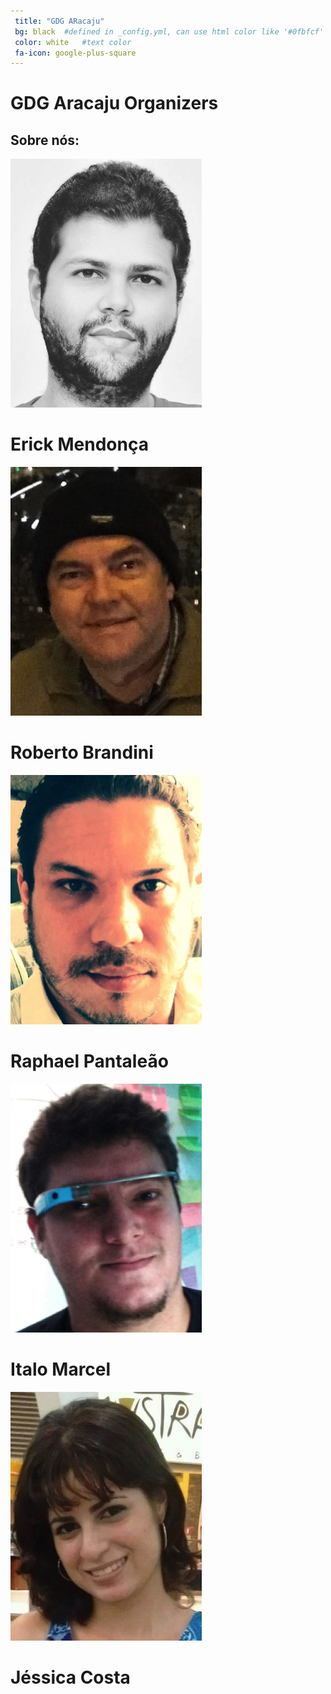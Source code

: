 ```yaml
---
 title: "GDG ARacaju"
 bg: black  #defined in _config.yml, can use html color like '#0fbfcf'
 color: white   #text color
 fa-icon: google-plus-square
---
```


# GDG Aracaju Organizers

## Sobre nós:

<div class="horizontal-card mdl-shadow--8dp">
  <div>
    <img src="img/gdgaracaju/erick-mendonca.jpg"/>
  </div>
  <h1>Erick Mendonça</h1>
</div>
<div class="horizontal-card mdl-shadow--8dp">
  <div>
    <img src="img/gdgaracaju/roberto-brandini.jpg"/>
  </div>
  <h1>Roberto Brandini</h1>
</div>
<div class="horizontal-card mdl-shadow--8dp">
  <div>
    <img src="img/gdgaracaju/raphael-pantaleao.jpg"/>
  </div>
  <h1>Raphael Pantaleão</h1>
</div>
<div class="horizontal-card mdl-shadow--8dp">
  <div>
    <img src="img/gdgaracaju/italo-marcel.jpg"/>
  </div>
  <h1>Italo Marcel</h1>
</div>
<div class="horizontal-card mdl-shadow--8dp">
  <div>
    <img src="img/gdgaracaju/jessica-costa.jpg"/>
  </div>
  <h1>Jéssica Costa</h1>
</div>

